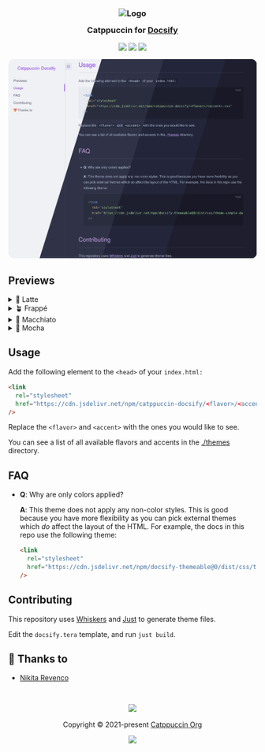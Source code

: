 <h3 align="center">
	<img src="https://raw.githubusercontent.com/catppuccin/catppuccin/main/assets/logos/exports/1544x1544_circle.png" width="100" alt="Logo"/><br/>
	<img src="https://raw.githubusercontent.com/catppuccin/catppuccin/main/assets/misc/transparent.png" height="30" width="0px"/>
	Catppuccin for <a href="https://github.com/docsifyjs/docsify">Docsify</a>
	<img src="https://raw.githubusercontent.com/catppuccin/catppuccin/main/assets/misc/transparent.png" height="30" width="0px"/>
</h3>

<p align="center">
	<a href="https://github.com/catppuccin/docsify/stargazers"><img src="https://img.shields.io/github/stars/catppuccin/docsify?colorA=363a4f&colorB=b7bdf8&style=for-the-badge"></a>
	<a href="https://github.com/catppuccin/docsify/issues"><img src="https://img.shields.io/github/issues/catppuccin/docsify?colorA=363a4f&colorB=f5a97f&style=for-the-badge"></a>
	<a href="https://github.com/catppuccin/docsify/contributors"><img src="https://img.shields.io/github/contributors/catppuccin/docsify?colorA=363a4f&colorB=a6da95&style=for-the-badge"></a>
</p>

<p align="center">
	<img src="./assets/preview.webp"/>
</p>

<div id="previews"></div>

## Previews

<details>
<summary>🌻 Latte</summary>
<img src="./assets/latte.webp"/>
</details>
<details>
<summary>🪴 Frappé</summary>
<img src="./assets/frappe.webp"/>
</details>
<details>
<summary>🌺 Macchiato</summary>
<img src="./assets/macchiato.webp"/>
</details>
<details>
<summary>🌿 Mocha</summary>
<img src="./assets/mocha.webp"/>
</details>

## Usage

Add the following element to the `<head>` of your `index.html:`

```html
<link
  rel="stylesheet"
  href="https://cdn.jsdelivr.net/npm/catppuccin-docsify/<flavor>/<accent>.css"
/>
```

Replace the `<flavor>` and `<accent>` with the ones you would like to see.

You can see a list of all available flavors and accents in the [./themes](./themes) directory.

## FAQ

- **Q**: Why are only colors applied?

  **A**: This theme does not apply any non-color styles. This is good because you have more flexibility as you can pick external themes which _do_ affect the layout of the HTML. For example, the docs in this repo use the following theme:

  ```html
  <link
    rel="stylesheet"
    href="https://cdn.jsdelivr.net/npm/docsify-themeable@0/dist/css/theme-simple-dark.css"
  />
  ```

## Contributing

This repository uses [Whiskers](https://github.com/catppuccin/whiskers) and [Just](https://github.com/casey/just) to generate theme files.

Edit the `docsify.tera` template, and run `just build`.

## 💝 Thanks to

- [Nikita Revenco](https://github.com/nik-rev)

&nbsp;

<p align="center">
	<img src="https://raw.githubusercontent.com/catppuccin/catppuccin/main/assets/footers/gray0_ctp_on_line.svg?sanitize=true" />
</p>

<p align="center">
	Copyright &copy; 2021-present <a href="https://github.com/catppuccin" target="_blank">Catppuccin Org</a>
</p>

<p align="center">
	<a href="https://github.com/catppuccin/catppuccin/blob/main/LICENSE"><img src="https://img.shields.io/static/v1.svg?style=for-the-badge&label=License&message=MIT&logoColor=d9e0ee&colorA=363a4f&colorB=b7bdf8"/></a>
</p>
